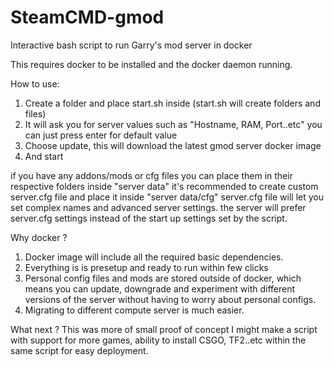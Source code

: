 # SteamCMD-gmod
Interactive bash script to run Garry's mod server in docker


This requires docker to be installed and the docker daemon running.

How to use:
1. Create a folder and place start.sh inside (start.sh will create folders and files)
2. It will ask you for server values such as "Hostname, RAM, Port..etc" you can just press enter for default value
3. Choose update, this will download the latest gmod server docker image
4. And start

if you have any addons/mods or cfg files you can place them in their respective folders inside "server data"
it's recommended to create custom server.cfg file and place it inside "server data/cfg"
server.cfg file will let you set complex names and advanced server settings.
the server will prefer server.cfg settings instead of the start up settings set by the script.

Why docker ?
1. Docker image will include all the required basic dependencies.
2. Everything is is presetup and ready to run within few clicks
3. Personal config files and mods are stored outside of docker, which means you can update, downgrade and experiment with different versions of the server without having to worry about personal configs.
4. Migrating to different compute server is much easier.


What next ?
This was more of small proof of concept I might make a script with support for more games, ability to install CSGO, TF2..etc within the same script for easy deployment.
